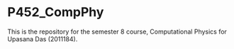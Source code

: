 # P452_CompPhy
This is the repository for the semester 8 course, Computational Physics for Upasana Das (2011184).
